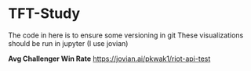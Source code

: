 # TFT-Study

The code in here is to ensure some versioning in git
These visualizations should be run in jupyter (I use jovian)

**Avg Challenger Win Rate**
https://jovian.ai/pkwak1/riot-api-test
